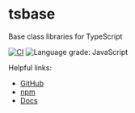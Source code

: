 # tsbase
Base class libraries for TypeScript

[![CI](https://github.com/bayes343/tsbase/actions/workflows/ci.yml/badge.svg)](https://github.com/bayes343/tsbase/actions/workflows/ci.yml)
![Language grade: JavaScript](https://img.shields.io/lgtm/grade/javascript/g/Fyord/fyord-cli.svg?logo=lgtm&logoWidth=18)

Helpful links:
- [GitHub](https://github.com/bayes343/tsbase)
- [npm](https://www.npmjs.com/package/tsbase)
- [Docs](https://bayes343.github.io/tsbase/modules.html)
